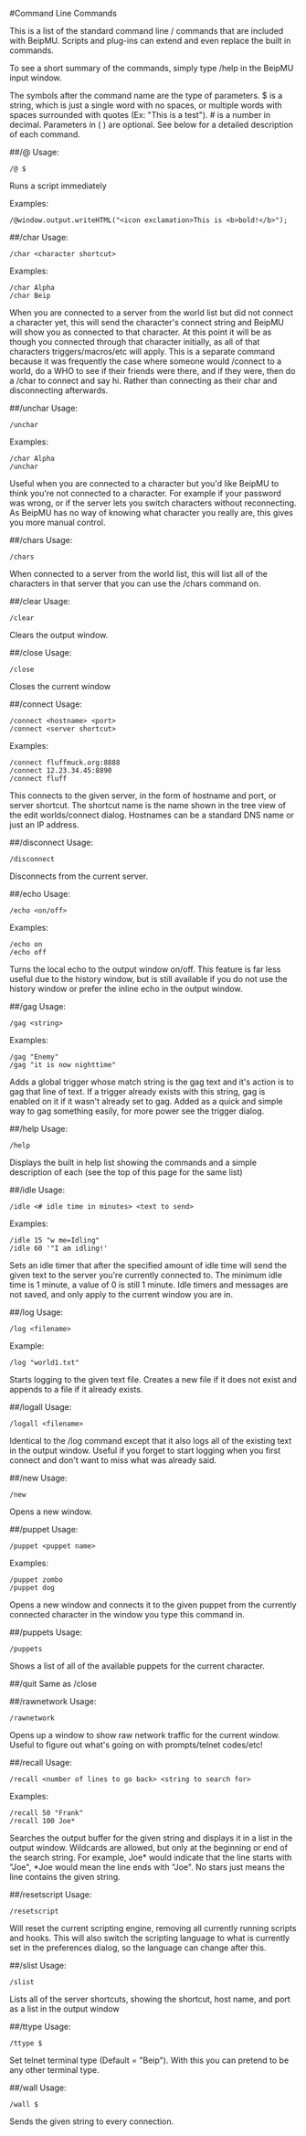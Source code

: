 #Command Line Commands

This is a list of the standard command line / commands that are included with BeipMU.  Scripts and plug-ins can extend and even replace the built in commands.

To see a short summary of the commands, simply type /help in the BeipMU input window.

The symbols after the command name are the type of parameters.  $ is a string, which is just a single word with no spaces, or multiple words with spaces surrounded with quotes (Ex: "This is a test").  # is a number in decimal.  Parameters in ( ) are optional.  See below for a detailed description of each command. 

##/@
Usage:

    /@ $

Runs a script immediately

Examples:

    /@window.output.writeHTML("<icon exclamation>This is <b>bold!</b>");

##/char
Usage:

    /char <character shortcut>

Examples:

    /char Alpha
    /char Beip

When you are connected to a server from the world list but did not connect a character yet, this will send the character's connect string and BeipMU will show you as connected to that character.  At this point it will be as though you connected through that character initially, as all of that characters triggers/macros/etc will apply. 
This is a separate command because it was frequently the case where someone would /connect to a world, do a WHO to see if their friends were there, and if they were, then do a /char to connect and say hi.  Rather than connecting as their char and disconnecting afterwards.  

##/unchar
Usage:

    /unchar

Examples:

    /char Alpha
    /unchar

Useful when you are connected to a character but you'd like BeipMU to think you're not connected to a character.  For example if your password was wrong, or if the server lets you switch characters without reconnecting.  As BeipMU has no way of knowing what character you really are, this gives you more manual control. 

##/chars
Usage:

    /chars

When connected to a server from the world list, this will list all of the characters in that server that you can use the /chars command on.

##/clear 
Usage:

    /clear 

Clears the output window. 

##/close 
Usage:

    /close 

Closes the current window 

##/connect
Usage:

    /connect <hostname> <port>
    /connect <server shortcut>

Examples:

    /connect fluffmuck.org:8888
    /connect 12.23.34.45:8890
    /connect fluff

This connects to the given server, in the form of hostname and port, or server shortcut.  The shortcut name is the name shown in the tree view of the edit worlds/connect dialog.  Hostnames can be a standard DNS name or just an IP address. 

##/disconnect 
Usage:

    /disconnect 

Disconnects from the current server. 

##/echo 
Usage:

    /echo <on/off> 

Examples:

    /echo on
    /echo off 

Turns the local echo to the output window on/off.  This feature is far less useful due to the history window, but is still available if you do not use the history window or prefer the inline echo in the output window. 

##/gag 
Usage:

    /gag <string> 

Examples:

    /gag "Enemy"
    /gag "it is now nighttime" 

Adds a global trigger whose match string is the gag text and it's action is to gag that line of text.  If a trigger already exists with this string, gag is enabled on it if it wasn't already set to gag.  Added as a quick and simple way to gag something easily, for more power see the trigger dialog. 

##/help 
Usage:

    /help 

Displays the built in help list showing the commands and a simple description of each (see the top of this page for the same list) 

##/idle 
Usage:

    /idle <# idle time in minutes> <text to send> 

Examples:

    /idle 15 "w me=Idling"
    /idle 60 '"I am idling!' 

Sets an idle timer that after the specified amount of idle time will send the given text to the server you're currently connected to.  The minimum idle time is 1 minute, a value of 0 is still 1 minute.  Idle timers and messages are not saved, and only apply to the current window you are in. 

##/log 
Usage:

    /log <filename> 

Example:

    /log "world1.txt" 

Starts logging to the given text file.  Creates a new file if it does not exist and appends to a file if it already exists. 

##/logall 
Usage:

    /logall <filename> 

Identical to the /log command except that it also logs all of the existing text in the output window.  Useful if you forget to start logging when you first connect and don't want to miss what was already said. 

##/new 
Usage:

    /new 

Opens a new window. 

##/puppet 
Usage:

    /puppet <puppet name> 

Examples:

    /puppet zombo
    /puppet dog 

Opens a new window and connects it to the given puppet from the currently connected character in the window you type this command in. 

##/puppets 
Usage:

    /puppets 

Shows a list of all of the available puppets for the current character. 

##/quit
Same as /close

##/rawnetwork
Usage:

    /rawnetwork

Opens up a window to show raw network traffic for the current window. Useful to figure out what's going on with prompts/telnet codes/etc!

##/recall 
Usage:

    /recall <number of lines to go back> <string to search for> 

Examples:

    /recall 50 "Frank"
    /recall 100 Joe* 

Searches the output buffer for the given string and displays it in a list in the output window.  Wildcards are allowed, but only at the beginning or end of the search string.  For example, Joe* would indicate that the line starts with "Joe", *Joe would mean the line ends with "Joe".  No stars just means the line contains the given string. 

##/resetscript 
Usage:

    /resetscript 

Will reset the current scripting engine, removing all currently running scripts and hooks.  This will also switch the scripting language to what is currently set in the preferences dialog, so the language can change after this. 

##/slist 
Usage:

    /slist 

Lists all of the server shortcuts, showing the shortcut, host name, and port as a list in the output window 

##/ttype
Usage:

    /ttype $

Set telnet terminal type (Default = "Beip"). With this you can pretend to be any other terminal type.

##/wall
Usage:

    /wall $

Sends the given string to every connection.
